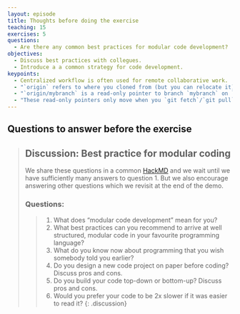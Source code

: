 ```yaml
---
layout: episode
title: Thoughts before doing the exercise
teaching: 15
exercises: 5
questions:
  - Are there any common best practices for modular code development?
objectives:
  - Discuss best practices with collegues.
  - Introduce a a common strategy for code development.
keypoints:
  - Centralized workflow is often used for remote collaborative work.
  - "`origin` refers to where you cloned from (but you can relocate it)."
  - "`origin/mybranch` is a read-only pointer to branch `mybranch` on `origin`."
  - "These read-only pointers only move when you `git fetch`/`git pull` or `git push`."
---
```



## Questions to answer **before** the exercise



> ## Discussion: Best practice for modular coding
>
> We share these questions in a common [HackMD](https://hackmd.io/GjKgLZ5jRYGPAbuPkCfGtw) and we wait until we have sufficiently many answers to question 1. But we also encourage answering other questions which we revisit at the end of the demo.
> ### Questions:
> > 1. What does “modular code development” mean for you?
> > 2. What best practices can you recommend to arrive at well structured, modular code in your favourite programming language?
> > 3. What do you know now about programming that you wish somebody told you earlier?
> > 4. Do you design a new code project on paper before coding? Discuss pros and cons.
> > 5. Do you build your code top-down or bottom-up? Discuss pros and cons.
> > 6. Would you prefer your code to be 2x slower if it was easier to read it?
{: .discussion}
